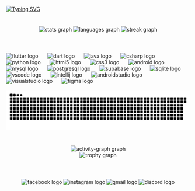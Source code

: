 <!-- INTRODUCTION -->
[![Typing SVG](https://readme-typing-svg.demolab.com?font=Intern&weight=900&size=35&duration=3000&pause=750&color=F1F1F1&vCenter=true&width=435&lines=Adrian;Full+Stack;Android;iOS)](https://git.io/typing-svg)
<!-- <h2 align="left">Hi! I'm Adrian, and I'm a full stack developer.</h2>

<!-- STATS -->
#
<div align="center">
  <img src="https://github-readme-stats.vercel.app/api?username=SenpaiAdri&hide_title=false&hide_rank=false&show_icons=true&include_all_commits=true&count_private=true&disable_animations=false&theme=github_dark&locale=en&hide_border=false" height="150" alt="stats graph"  />
  <img src="https://github-readme-stats.vercel.app/api/top-langs?username=SenpaiAdri&locale=en&hide_title=false&layout=compact&card_width=320&langs_count=5&theme=github_dark&hide_border=false" height="150" alt="languages graph"  
    />
  <img src="https://streak-stats.demolab.com?user=SenpaiAdri&locale=en&mode=daily&theme=github_dark&hide_border=false&border_radius=5" height="150" alt="streak graph"  />
</div>

###
#
<!-- SKILLS -->
<br clear="both">

<div align="left">
  <img src="https://cdn.jsdelivr.net/gh/devicons/devicon/icons/flutter/flutter-original.svg" height="60" alt="flutter logo"  />
  <img width="17" />
  <img src="https://cdn.jsdelivr.net/gh/devicons/devicon/icons/dart/dart-original.svg" height="60" alt="dart logo"  />
  <img width="17" />
  <img src="https://cdn.jsdelivr.net/gh/devicons/devicon/icons/java/java-original.svg" height="60" alt="java logo"  />
  <img width="17" />
  <img src="https://cdn.jsdelivr.net/gh/devicons/devicon/icons/csharp/csharp-original.svg" height="60" alt="csharp logo"  />
  <img width="17" />
  <img src="https://cdn.jsdelivr.net/gh/devicons/devicon/icons/python/python-original.svg" height="60" alt="python logo"  />
  <img width="17" />
  <img src="https://cdn.jsdelivr.net/gh/devicons/devicon/icons/html5/html5-original.svg" height="60" alt="html5 logo"  />
  <img width="17" />
  <img src="https://cdn.jsdelivr.net/gh/devicons/devicon/icons/css3/css3-original.svg" height="60" alt="css3 logo"  />
  <img width="17" />
  <img src="https://cdn.simpleicons.org/android/3DDC84" height="60" alt="android logo"  />
  <img width="17" />
  <img src="https://skillicons.dev/icons?i=mysql" height="60" alt="mysql logo"  />
  <img width="17" />
  <img src="https://skillicons.dev/icons?i=postgres" height="60" alt="postgresql logo"  />
  <img width="17" />
  <img src="https://skillicons.dev/icons?i=supabase" height="60" alt="supabase logo"  />
  <img width="17" />
  <img src="https://skillicons.dev/icons?i=sqlite" height="60" alt="sqlite logo"  />
  <img width="17" />
  <img src="https://skillicons.dev/icons?i=vscode" height="60" alt="vscode logo"  />
  <img width="17" />
  <img src="https://cdn.jsdelivr.net/gh/devicons/devicon/icons/intellij/intellij-original.svg" height="60" alt="intellij logo"  />
  <img width="17" />
  <img src="https://cdn.jsdelivr.net/gh/devicons/devicon/icons/androidstudio/androidstudio-original.svg" height="60" alt="androidstudio logo"  />
  <img width="17" />
  <img src="https://skillicons.dev/icons?i=visualstudio" height="60" alt="visualstudio logo"  />
  <img width="17" />
  <img src="https://skillicons.dev/icons?i=figma" height="60" alt="figma logo"  />
</div>

<!-- SNAKE -->

<br clear="both">

<div alight='left'>
  <picture aligh='left'>
    <source media="(prefers-color-scheme: dark)" srcset="https://raw.githubusercontent.com/SenpaiAdri/SenpaiAdri/output/github-snake-dark.svg" />
    <source media="(prefers-color-scheme: light)" srcset="https://raw.githubusercontent.com/SenpaiAdri/SenpaiAdri/output/github-snake.svg" />
    <img alt="github-snake" src="https://raw.githubusercontent.com/SenpaiAdri/SenpaiAdri/output/github-snake.svg" />
  </picture>
<div/>

<!-- ACTIVITY GRAPH -->
###
#
<div align="center">
  <img src="https://github-readme-activity-graph.vercel.app/graph?username=SenpaiAdri&radius=16&theme=github-dark-dimmed&area=true&order=5&hide_border=false&hide_title=false" height="300" alt="activity-graph graph" /> <br>
  <img src="https://github-profile-trophy.vercel.app?username=SenpaiAdri&theme=dracula&column=-1&row=1&margin-w=8&margin-h=8&no-bg=true&no-frame=false&order=4" height="150" alt="trophy graph"  />
</div>

<!-- SOCIAL MEDIA -->
#

<br clear="both">

<div align="center">
  <img src="https://raw.githubusercontent.com/maurodesouza/profile-readme-generator/master/src/assets/icons/social/facebook/default.svg" width="62" height="50" alt="facebook logo"  />
  <img src="https://raw.githubusercontent.com/maurodesouza/profile-readme-generator/master/src/assets/icons/social/instagram/default.svg" width="62" height="50" alt="instagram logo"  />
  <img src="https://raw.githubusercontent.com/maurodesouza/profile-readme-generator/master/src/assets/icons/social/gmail/default.svg" width="62" height="50" alt="gmail logo"  />
  <img src="https://raw.githubusercontent.com/maurodesouza/profile-readme-generator/master/src/assets/icons/social/discord/default.svg" width="62" height="50" alt="discord logo"  />
</div>




